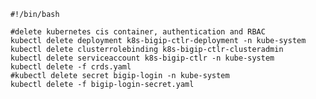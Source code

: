         #!/bin/bash
    
        #delete kubernetes cis container, authentication and RBAC
        kubectl delete deployment k8s-bigip-ctlr-deployment -n kube-system
        kubectl delete clusterrolebinding k8s-bigip-ctlr-clusteradmin
        kubectl delete serviceaccount k8s-bigip-ctlr -n kube-system
        kubectl delete -f crds.yaml
        #kubectl delete secret bigip-login -n kube-system
        kubectl delete -f bigip-login-secret.yaml